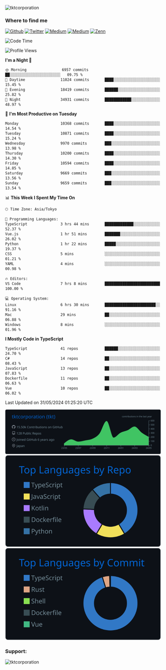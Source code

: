 <p align="left"> <img src="https://komarev.com/ghpvc/?username=tktcorporation&label=Profile%20views&color=0e75b6&style=flat" alt="tktcorporation" /> </p>

<h3>Where to find me</h3>
<p>
<a href="https://github.com/tktcorporation" target="_blank"><img alt="Github" src="https://img.shields.io/badge/GitHub-%2312100E.svg?&style=for-the-badge&logo=Github&logoColor=white" /></a>
<a href="https://twitter.com/tktcorporation" target="_blank"><img alt="Twitter" src="https://img.shields.io/badge/twitter-%231DA1F2.svg?&style=for-the-badge&logo=twitter&logoColor=white" /></a>
<a href="https://www.linkedin.com/in/tktcorporation" target="_blank"><img alt="Medium" src="https://img.shields.io/badge/linkdin-0a66c2.svg?&style=for-the-badge&logo=linkedin&logoColor=white" /></a>
<a href="https://qiita.com/tktcorporation" target="_blank"><img alt="Medium" src="https://img.shields.io/badge/qiita-55C500.svg?&style=for-the-badge&logo=qiita&logoColor=white" /></a>
<a href="https://zenn.dev/tktcorporation" target="_blank"><img alt="Zenn" src="https://img.shields.io/badge/Zenn-3EA8FF.svg?&style=for-the-badge&logo=Zenn&logoColor=white" /></a>
</p>
  
<!--START_SECTION:waka-->
![Code Time](http://img.shields.io/badge/Code%20Time-1%2C559%20hrs%2019%20mins-blue)

![Profile Views](http://img.shields.io/badge/Profile%20Views-1-blue)

**I'm a Night 🦉** 

```text
🌞 Morning                6957 commits        ██░░░░░░░░░░░░░░░░░░░░░░░   09.75 % 
🌆 Daytime                11024 commits       ████░░░░░░░░░░░░░░░░░░░░░   15.45 % 
🌃 Evening                18419 commits       ██████░░░░░░░░░░░░░░░░░░░   25.82 % 
🌙 Night                  34931 commits       ████████████░░░░░░░░░░░░░   48.97 % 
```
📅 **I'm Most Productive on Tuesday** 

```text
Monday                   10368 commits       ████░░░░░░░░░░░░░░░░░░░░░   14.54 % 
Tuesday                  10871 commits       ████░░░░░░░░░░░░░░░░░░░░░   15.24 % 
Wednesday                9970 commits        ███░░░░░░░░░░░░░░░░░░░░░░   13.98 % 
Thursday                 10200 commits       ████░░░░░░░░░░░░░░░░░░░░░   14.30 % 
Friday                   10594 commits       ████░░░░░░░░░░░░░░░░░░░░░   14.85 % 
Saturday                 9669 commits        ███░░░░░░░░░░░░░░░░░░░░░░   13.56 % 
Sunday                   9659 commits        ███░░░░░░░░░░░░░░░░░░░░░░   13.54 % 
```


📊 **This Week I Spent My Time On** 

```text
🕑︎ Time Zone: Asia/Tokyo

💬 Programming Languages: 
TypeScript               3 hrs 44 mins       █████████████░░░░░░░░░░░░   52.37 % 
Vue.js                   1 hr 51 mins        ███████░░░░░░░░░░░░░░░░░░   26.02 % 
Python                   1 hr 22 mins        █████░░░░░░░░░░░░░░░░░░░░   19.37 % 
CSS                      5 mins              ░░░░░░░░░░░░░░░░░░░░░░░░░   01.21 % 
YAML                     4 mins              ░░░░░░░░░░░░░░░░░░░░░░░░░   00.98 % 

🔥 Editors: 
VS Code                  7 hrs 8 mins        █████████████████████████   100.00 % 

💻 Operating System: 
Linux                    6 hrs 30 mins       ███████████████████████░░   91.16 % 
Mac                      29 mins             ██░░░░░░░░░░░░░░░░░░░░░░░   06.88 % 
Windows                  8 mins              ░░░░░░░░░░░░░░░░░░░░░░░░░   01.96 % 
```

**I Mostly Code in TypeScript** 

```text
TypeScript               41 repos            ██████░░░░░░░░░░░░░░░░░░░   24.70 % 
C#                       14 repos            ██░░░░░░░░░░░░░░░░░░░░░░░   08.43 % 
JavaScript               13 repos            ██░░░░░░░░░░░░░░░░░░░░░░░   07.83 % 
Dockerfile               11 repos            ██░░░░░░░░░░░░░░░░░░░░░░░   06.63 % 
Vue                      10 repos            ██░░░░░░░░░░░░░░░░░░░░░░░   06.02 % 
```




 Last Updated on 31/05/2024 01:25:20 UTC
<!--END_SECTION:waka-->

[![](https://raw.githubusercontent.com/tktcorporation/tktcorporation/master/profile-summary-card-output/github_dark/0-profile-details.svg)](https://github.com/vn7n24fzkq/github-profile-summary-cards)
[![](https://raw.githubusercontent.com/tktcorporation/tktcorporation/master/profile-summary-card-output/github_dark/1-repos-per-language.svg)](https://github.com/vn7n24fzkq/github-profile-summary-cards) [![](https://raw.githubusercontent.com/tktcorporation/tktcorporation/master/profile-summary-card-output/github_dark/2-most-commit-language.svg)](https://github.com/vn7n24fzkq/github-profile-summary-cards)

<h3 align="left">Support:</h3>
<p><a href="https://www.buymeacoffee.com/tktcorporation"> <img align="left" src="https://cdn.buymeacoffee.com/buttons/v2/default-yellow.png" height="50" width="210" alt="tktcorporation" /></a></p><br><br>
